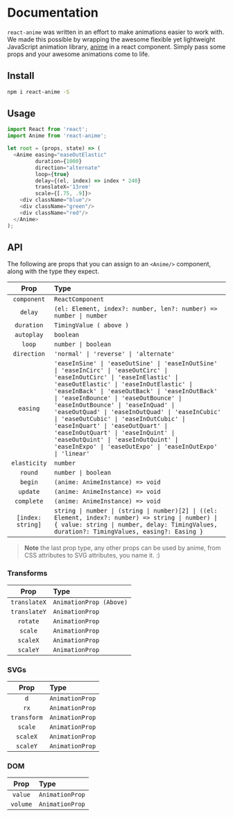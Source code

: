 # Documentation

`react-anime` was written in an effort to make animations easier to work with. We made this possible by wrapping the awesome flexible yet lightweight JavaScript animation library, [anime](https://github.com/juliangarnier/anime) in a react component. Simply pass some props and your awesome animations come to life.

## Install

```bash
npm i react-anime -S
```

## Usage

```js
import React from 'react';
import Anime from 'react-anime';

let root = (props, state) => (
  <Anime easing="easeOutElastic"
         duration={1000}
         direction="alternate"
         loop={true}
         delay={(el, index) => index * 240}
         translateX='13rem'
         scale={[.75, .9]}>
    <div className="blue"/>
    <div className="green"/>
    <div className="red"/>
  </Anime>
);
```

## API

The following are props that you can assign to an `<Anime/>` component, along with the type they expect.

|        Prop       |      Type      |
|:-----------------:|:---------------|
| `component`       | `ReactComponent` |
| `delay`           | `(el: Element, index?: number, len?: number) => number \| number` |
| `duration`        | `TimingValue ( above )` |
| `autoplay`        | `boolean` |
| `loop`            | `number \| boolean` |
| `direction`       | `'normal' \| 'reverse' \| 'alternate'` |
| `easing`          | `'easeInSine' \| 'easeOutSine' \| 'easeInOutSine' \| 'easeInCirc' \| 'easeOutCirc' \| 'easeInOutCirc' \| 'easeInElastic' \| 'easeOutElastic' \| 'easeInOutElastic' \| 'easeInBack' \| 'easeOutBack' \| 'easeInOutBack' \| 'easeInBounce' \| 'easeOutBounce' \| 'easeInOutBounce' \| 'easeInQuad' \| 'easeOutQuad' \| 'easeInOutQuad' \| 'easeInCubic' \| 'easeOutCubic' \| 'easeInOutCubic' \| 'easeInQuart' \| 'easeOutQuart' \| 'easeInOutQuart' \| 'easeInQuint' \| 'easeOutQuint' \| 'easeInOutQuint' \| 'easeInExpo' \| 'easeOutExpo' \| 'easeInOutExpo' \| 'linear'` |
|`elasticity`       | `number` |
| `round`           | `number \| boolean` |
| `begin`           | `(anime: AnimeInstance) => void` |
| `update`          | `(anime: AnimeInstance) => void` |
| `complete`        | `(anime: AnimeInstance) => void` |
| `[index: string]` | `string \| number \| (string \| number)[2] \| ((el: Element, index?: number) => string \| number) \| { value: string \| number, delay: TimingValues, duration?: TimingValues, easing?: Easing }` |

> **Note** the last prop type, any other props can be used by anime, from CSS attributes to SVG attributes, you name it. :)

### Transforms

|        Prop       |      Type       |
|:-----------------:|:----------------|
| `translateX`      | `AnimationProp (Above)` |
| `translateY`      | `AnimationProp` |
| `rotate`          | `AnimationProp` |
| `scale`           | `AnimationProp` |
| `scaleX`          | `AnimationProp` |
| `scaleY`          | `AnimationProp` |

### SVGs

|        Prop       |      Type      |
|:-----------------:|:---------------|
| `d`               | `AnimationProp` |
| `rx`              | `AnimationProp` |
| `transform`       | `AnimationProp` |
| `scale`           | `AnimationProp` |
| `scaleX`          | `AnimationProp` |
| `scaleY`          | `AnimationProp` |

### DOM

|        Prop       |      Type       |
|:-----------------:|:----------------|
| `value`           | `AnimationProp` |
| `volume`          | `AnimationProp` |
